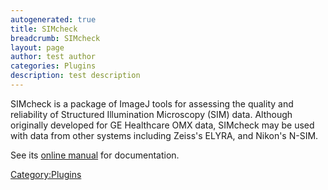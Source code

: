 ```yaml
---
autogenerated: true
title: SIMcheck
breadcrumb: SIMcheck
layout: page
author: test author
categories: Plugins
description: test description
---
```


SIMcheck is a package of ImageJ tools for assessing the quality and reliability of Structured Illumination Microscopy (SIM) data. Although originally developed for GE Healthcare OMX data, SIMcheck may be used with data from other systems including Zeiss's ELYRA, and Nikon's N-SIM.

See its [online manual](https://www.micron.ox.ac.uk/software/SIMcheck/) for documentation.

[Category:Plugins](Category_Plugins "wikilink")
